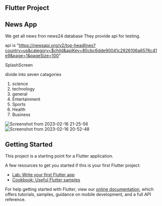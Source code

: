 
## Flutter Project

## News App

We get all news fron news24 database They provide api for testing.

api is "https://newsapi.org/v2/top-headlines?country=us&category=$child&apiKey=80cbc6dde90041c2926106a6576c41e9&page=1&pageSize=100"

SplashScreen

divide into seven catagories 
1. science
2. technology
3. general
4. Entertainment
5. Sports
6. Health
7. Business


![Screenshot from 2023-02-16 21-25-56](https://user-images.githubusercontent.com/96292598/219419453-007cec4e-3e97-4c67-91b0-dd78d707b8e7.png)
![Screenshot from 2023-02-16 20-52-48](https://user-images.githubusercontent.com/96292598/219414507-024d695f-7f0c-4f29-a534-f3c06109a133.png)




## Getting Started

This project is a starting point for a Flutter application.

A few resources to get you started if this is your first Flutter project:

- [Lab: Write your first Flutter app](https://flutter.dev/docs/get-started/codelab)
- [Cookbook: Useful Flutter samples](https://flutter.dev/docs/cookbook)

For help getting started with Flutter, view our
[online documentation](https://flutter.dev/docs), which offers tutorials,
samples, guidance on mobile development, and a full API reference.
